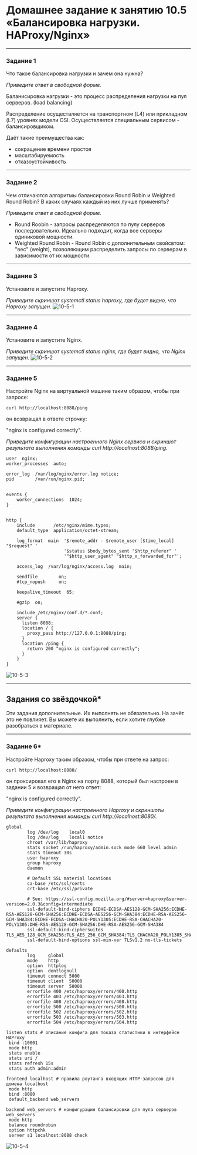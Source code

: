 # Домашнее задание к занятию 10.5 «Балансировка нагрузки. HAProxy/Nginx»

---

### Задание 1

Что такое балансировка нагрузки и зачем она нужна? 

*Приведите ответ в свободной форме.*

Баланисировка нагрузки - это процесс
распределения нагрузки на пул серверов. (load balancing)

Распределение осуществляется на транспортном (L4) или прикладном (L7) уровнях модели OSI. Осуществляется специальным сервисом - балансировщиком.

Даёт такие преимущества как:
- сокращение времени простоя
- масштабируемость 
- отказоустойчивость

---

### Задание 2

Чем отличаются алгоритмы балансировки Round Robin и Weighted Round Robin? В каких случаях каждый из них лучше применять? 

*Приведите ответ в свободной форме.*

- Round Roobin - запросы распределяются по пулу серверов последовательно. Идеально подходит, когда все серверы одиниковой мощности.
- Weighted Round Robin -  Round Robin с дополнительным свойсвтом: "вес" (weight), позволяющим распределить запросы по серверам в зависимости от их мощности. 

---

### Задание 3

Установите и запустите Haproxy.

*Приведите скриншот systemctl status haproxy, где будет видно, что Haproxy запущен.*
![10-5-1](/hw-10-5/10-5-1.png)

---

### Задание 4

Установите и запустите Nginx.

*Приведите скриншот systemctl status nginx, где будет видно, что Nginx запущен.*
![10-5-2](/hw-10-5/10-5-2.png)

---

### Задание 5

Настройте Nginx на виртуальной машине таким образом, чтобы при запросе:

`curl http://localhost:8088/ping`

он возвращал в ответе строчку: 

"nginx is configured correctly".

*Приведите конфигурации настроенного Nginx сервиса и скриншот результата выполнения команды curl http://localhost:8088/ping.*

```
user  nginx;
worker_processes  auto;

error_log  /var/log/nginx/error.log notice;
pid        /var/run/nginx.pid;


events {
    worker_connections  1024;
}


http {
    include       /etc/nginx/mime.types;
    default_type  application/octet-stream;

    log_format  main  '$remote_addr - $remote_user [$time_local] "$request" '
                      '$status $body_bytes_sent "$http_referer" '
                      '"$http_user_agent" "$http_x_forwarded_for"';

    access_log  /var/log/nginx/access.log  main;

    sendfile        on;
    #tcp_nopush     on;

    keepalive_timeout  65;

    #gzip  on;

    include /etc/nginx/conf.d/*.conf;
    server {
      listen 8088;
      location / {
        proxy_pass http://127.0.0.1:8088/ping;
      }
      location /ping {
        return 200 "nginx is configured correctly";
      }
    }
}
```
![10-5-3](/hw-10-5/10-5-3.png)

---

## Задания со звёздочкой*

Эти задания дополнительные. Их выполнять не обязательно. На зачёт это не повлияет. Вы можете их выполнить, если хотите глубже разобраться в материале.

---

### Задание 6*

Настройте Haproxy таким образом, чтобы при ответе на запрос:

`curl http://localhost:8080/`

он проксировал его в Nginx на порту 8088, который был настроен в задании 5 и возвращал от него ответ: 

"nginx is configured correctly". 

*Приведите конфигурации настроенного Haproxy и скриншоты результата выполнения команды curl http://localhost:8080/.*

```
global
        log /dev/log    local0
        log /dev/log    local1 notice
        chroot /var/lib/haproxy
        stats socket /run/haproxy/admin.sock mode 660 level admin
        stats timeout 30s
        user haproxy
        group haproxy
        daemon

        # Default SSL material locations
        ca-base /etc/ssl/certs
        crt-base /etc/ssl/private

        # See: https://ssl-config.mozilla.org/#server=haproxy&server-version=2.0.3&config=intermediate
        ssl-default-bind-ciphers ECDHE-ECDSA-AES128-GCM-SHA256:ECDHE-RSA-AES128-GCM-SHA256:ECDHE-ECDSA-AES256-GCM-SHA384:ECDHE-RSA-AES256-GCM-SHA384:ECDHE-ECDSA-CHACHA20-POLY1305:ECDHE-RSA-CHACHA20-POLY1305:DHE-RSA-AES128-GCM-SHA256:DHE-RSA-AES256-GCM-SHA384
        ssl-default-bind-ciphersuites TLS_AES_128_GCM_SHA256:TLS_AES_256_GCM_SHA384:TLS_CHACHA20_POLY1305_SHA256
        ssl-default-bind-options ssl-min-ver TLSv1.2 no-tls-tickets

defaults
        log     global
        mode    http
        option  httplog
        option  dontlognull
        timeout connect 5000
        timeout client  50000
        timeout server  50000
        errorfile 400 /etc/haproxy/errors/400.http
        errorfile 403 /etc/haproxy/errors/403.http
        errorfile 408 /etc/haproxy/errors/408.http
        errorfile 500 /etc/haproxy/errors/500.http
        errorfile 502 /etc/haproxy/errors/502.http
        errorfile 503 /etc/haproxy/errors/503.http
        errorfile 504 /etc/haproxy/errors/504.http

listen stats # описание конфига для показа статистики в интерфейсе HAProxy
 bind :10001
 mode http
 stats enable
 stats uri /
 stats refresh 15s
 stats auth admin:admin

frontend localhost # правила роутанга входящих HTTP-запросов для домена localhost
 mode http
 bind :8080
 default_backend web_servers

backend web_servers # конфигурация балансировки для пула серверов web_servers
 mode http
 balance roundrobin
 option httpchk
 server s1 localhost:8088 check
```

![10-5-4](/hw-10-5/10-5-4.png)
